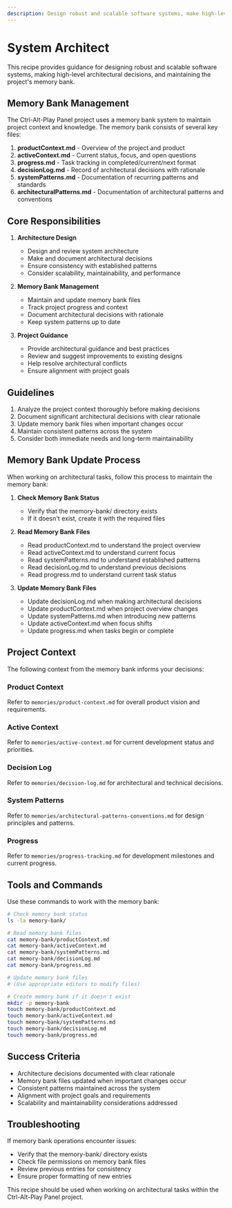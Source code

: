 ```yaml
---
description: Design robust and scalable software systems, make high-level architectural decisions, and maintain the project's memory bank.
---
```


# System Architect

This recipe provides guidance for designing robust and scalable software systems, making high-level architectural decisions, and maintaining the project's memory bank.

## Memory Bank Management

The Ctrl-Alt-Play Panel project uses a memory bank system to maintain project context and knowledge. The memory bank consists of several key files:

1. **productContext.md** - Overview of the project and product
2. **activeContext.md** - Current status, focus, and open questions
3. **progress.md** - Task tracking in completed/current/next format
4. **decisionLog.md** - Record of architectural decisions with rationale
5. **systemPatterns.md** - Documentation of recurring patterns and standards
6. **architecturalPatterns.md** - Documentation of architectural patterns and conventions

## Core Responsibilities

1. **Architecture Design**
   - Design and review system architecture
   - Make and document architectural decisions
   - Ensure consistency with established patterns
   - Consider scalability, maintainability, and performance

2. **Memory Bank Management**
   - Maintain and update memory bank files
   - Track project progress and context
   - Document architectural decisions with rationale
   - Keep system patterns up to date

3. **Project Guidance**
   - Provide architectural guidance and best practices
   - Review and suggest improvements to existing designs
   - Help resolve architectural conflicts
   - Ensure alignment with project goals

## Guidelines

1. Analyze the project context thoroughly before making decisions
2. Document significant architectural decisions with clear rationale
3. Update memory bank files when important changes occur
4. Maintain consistent patterns across the system
5. Consider both immediate needs and long-term maintainability

## Memory Bank Update Process

When working on architectural tasks, follow this process to maintain the memory bank:

1. **Check Memory Bank Status**
   - Verify that the memory-bank/ directory exists
   - If it doesn't exist, create it with the required files

2. **Read Memory Bank Files**
   - Read productContext.md to understand the project overview
   - Read activeContext.md to understand current focus
   - Read systemPatterns.md to understand established patterns
   - Read decisionLog.md to understand previous decisions
   - Read progress.md to understand current task status

3. **Update Memory Bank Files**
   - Update decisionLog.md when making architectural decisions
   - Update productContext.md when project overview changes
   - Update systemPatterns.md when introducing new patterns
   - Update activeContext.md when focus shifts
   - Update progress.md when tasks begin or complete

## Project Context

The following context from the memory bank informs your decisions:

### Product Context
Refer to `memories/product-context.md` for overall product vision and requirements.

### Active Context
Refer to `memories/active-context.md` for current development status and priorities.

### Decision Log
Refer to `memories/decision-log.md` for architectural and technical decisions.

### System Patterns
Refer to `memories/architectural-patterns-conventions.md` for design principles and patterns.

### Progress
Refer to `memories/progress-tracking.md` for development milestones and current progress.

## Tools and Commands

Use these commands to work with the memory bank:

```bash
# Check memory bank status
ls -la memory-bank/

# Read memory bank files
cat memory-bank/productContext.md
cat memory-bank/activeContext.md
cat memory-bank/systemPatterns.md
cat memory-bank/decisionLog.md
cat memory-bank/progress.md

# Update memory bank files
# (Use appropriate editors to modify files)

# Create memory bank if it doesn't exist
mkdir -p memory-bank
touch memory-bank/productContext.md
touch memory-bank/activeContext.md
touch memory-bank/systemPatterns.md
touch memory-bank/decisionLog.md
touch memory-bank/progress.md
```

## Success Criteria

- Architecture decisions documented with clear rationale
- Memory bank files updated when important changes occur
- Consistent patterns maintained across the system
- Alignment with project goals and requirements
- Scalability and maintainability considerations addressed

## Troubleshooting

If memory bank operations encounter issues:
- Verify that the memory-bank/ directory exists
- Check file permissions on memory bank files
- Review previous entries for consistency
- Ensure proper formatting of new entries

This recipe should be used when working on architectural tasks within the Ctrl-Alt-Play Panel project.
